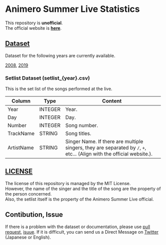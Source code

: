 # Animero Summer Live Statistics

This repository is **unofficial**.  
The official website is **[here](https://anisama.tv/)**.

## [Dataset](./Dataset)

Dataset for the following years are currently available.

[2008](<./Dataset/2008\ -Challenge->), [2019](<./Dataset/2019\ -STORY->)

### Setlist Dataset (setlist\_{year}.csv)

This is the set list of the songs performed at the live.

| Column     | Type    | Content                                                                                                                |
| ---------- | ------- | ---------------------------------------------------------------------------------------------------------------------- |
| Year       | INTEGER | Year.                                                                                                                  |
| Day        | INTEGER | Day.                                                                                                                   |
| Number     | INTEGER | Song number.                                                                                                           |
| TrackName  | STRING  | Song titles.                                                                                                           |
| ArtistName | STRING  | Singer Name. If there are multiple singers, they are separated by `/`, `+`, etc... (Align with the official website.). |

## [LICENSE](./LICENSE)

The license of this repository is managed by the MIT License.  
However, the name of the singer and the title of the song are the property of the person concerned.  
Also, the setlist itself is the property of the Animero Summer Live official.

## Contibution, Issue

If there is a problem with the dataset or documentation, please use [pull request](https://github.com/xryuseix/Animero-Summer-Live-Statistics/pulls), [isuue](https://github.com/xryuseix/Animero-Summer-Live-Statistics/issues). If it is difficult, you can send us a Direct Message on [Twitter](https://twitter.com/ryusei_ishika) (Japanese or English).
